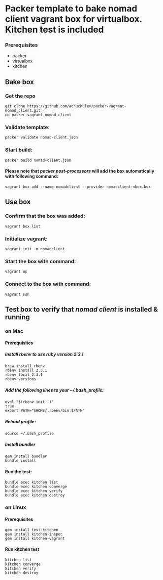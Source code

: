 # Packer template to bake nomad client vagrant box for virtualbox. Kitchen test is included

### Prerequisites

* packer
* virtualbox
* kitchen

## Bake box

### Get the repo

```
git clone https://github.com/achuchulev/packer-vagrant-nomad_client.git
cd packer-vagrant-nomad_client
```

### Validate template: 

`packer validate nomad-client.json`

### Start build:

`packer build nomad-client.json`

#### Please note that _packer post-processors_ will add the box automatically with following command:

`vagrant box add --name nomadclient --provider nomadclient-vbox.box`

## Use box

### Confirm that the box was added:

`vagrant box list`

### Initialize vagrant:

`vagrant init -m nomadclient`

### Start the box with command:

`vagrant up`

### Connect to the box with command:

`vagrant ssh`

## Test box to verify that _nomad client_ is installed & running

### on Mac

#### Prerequisites

##### Install rbenv to use ruby version 2.3.1

```
brew install rbenv
rbenv install 2.3.1
rbenv local 2.3.1
rbenv versions
```

##### Add the following lines to your ~/.bash_profile:

```
eval "$(rbenv init -)"
true
export PATH="$HOME/.rbenv/bin:$PATH"
```

##### Reload profile: 

`source ~/.bash_profile`

##### Install bundler

```
gem install bundler
bundle install
```

#### Run the test: 

```
bundle exec kitchen list
bundle exec kitchen converge
bundle exec kitchen verify
bundle exec kitchen destroy
```

### on Linux

#### Prerequisites

```
gem install test-kitchen
gem install kitchen-inspec
gem install kitchen-vagrant
```

#### Run kitchen test 

```
kitchen list
kitchen converge
kitchen verify
kitchen destroy
```

